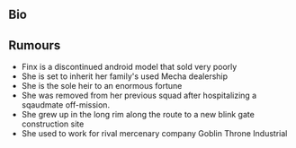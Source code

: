 ##
## Bio

## Rumours

* Finx is a discontinued android model that sold very poorly
* She is set to inherit her family's used Mecha dealership
* She is the sole heir to an enormous fortune
* She was removed from her previous squad after hospitalizing a sqaudmate off-mission.
* She grew up in the long rim along the route to a new blink gate construction site
* She used to work for rival mercenary company Goblin Throne Industrial
